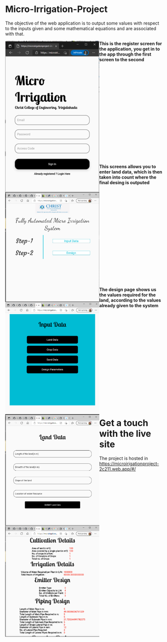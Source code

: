 # Micro-Irrigation-Project

The objective of the web application is to output some values with respect to the inputs given and some mathematical equations and are associated with that.


<img align="left" src="https://github.com/adi-code22/Micro-Irrigation-Project/blob/main/microirrigation/files/register.PNG?raw=true" width="300"/>

<img align="left" src="https://github.com/adi-code22/Micro-Irrigation-Project/blob/main/microirrigation/files/home.PNG?raw=true" width="300"/>

**This is the register screen for the application, you get in to the app through the first screen to the second**
 
<p>&nbsp;</p>
<p>&nbsp;</p>
<p>&nbsp;</p>
<p>&nbsp;</p>
<p>&nbsp;</p>
<p>&nbsp;</p> 
<p>&nbsp;</p>
<p>&nbsp;</p>
<p>&nbsp;</p>
<p>&nbsp;</p>

<img align="left" src="https://github.com/adi-code22/Micro-Irrigation-Project/blob/main/microirrigation/files/inputdata.PNG?raw=true" width="300"/>

<img align="left" src="https://github.com/adi-code22/Micro-Irrigation-Project/blob/main/microirrigation/files/inputlanmddata.PNG?raw=true" width="300"/>

**This screens allows you to enter land data, which is then taken into count where the final desing is outputed**

<p>&nbsp;</p>
<p>&nbsp;</p>
<p>&nbsp;</p>
<p>&nbsp;</p>
<p>&nbsp;</p>
<p>&nbsp;</p>
<p>&nbsp;</p>
<p>&nbsp;</p>
<p>&nbsp;</p>
<p>&nbsp;</p>

<img align="left" src="https://github.com/adi-code22/Micro-Irrigation-Project/blob/main/microirrigation/files/design.PNG?raw=true" width="300"/>


**The design page shows us the values required for the land, according to the values already given to the system**

<p>&nbsp;</p>
<p>&nbsp;</p>
<p>&nbsp;</p>
<p>&nbsp;</p>
<p>&nbsp;</p>
<p>&nbsp;</p>
<p>&nbsp;</p>
<p>&nbsp;</p>
<p>&nbsp;</p>
<p>&nbsp;</p>

# Get a touch with the live site
The project is hosted in https://microirigationproject-2c211.web.app/#/

